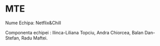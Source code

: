 # MTE

Nume Echipa:
	Netflix&Chill
	
	
Componenta echipei :
	Ilinca-Liliana Topciu,
	Andra Chiorcea,
	Balan Dan-Stefan,
	Radu Maftei.
